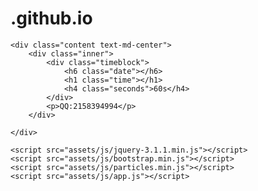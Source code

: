 # .github.io
<!DOCTYPE html>
<html lang="en">
<head>
    <meta charset="utf-8">
    <meta http-equiv="X-UA-Compatible" content="IE=edge">
    <meta name="viewport" content="width=device-width, initial-scale=1, shrink-to-fit=no">
    <meta name="description" content="">
    <meta name="author" content="">
    <title>Foxtrot Studios</title>
    <link href="assets/css/bootstrap.min.css" rel="stylesheet">
    <link href="assets/css/stylesheet.css" rel="stylesheet">
</head>
<body>
    <div id="particles-js"></div>

    <div class="content text-md-center">
        <div class="inner">
            <div class="timeblock">
                <h6 class="date"></h6>
                <h1 class="time"></h1>
                <h4 class="seconds">60s</h4>
            </div>
            <p>QQ:2158394994</p>
        </div>

    </div>

    <script src="assets/js/jquery-3.1.1.min.js"></script>
    <script src="assets/js/bootstrap.min.js"></script>
    <script src="assets/js/particles.min.js"></script>
    <script src="assets/js/app.js"></script>
</body>
